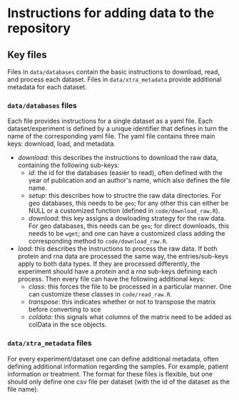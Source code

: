 # Instructions for adding data to the repository
## Key files
Files in `data/databases` contain the basic instructions to download, read, and process each dataset. Files in `data/xtra_metadata` provide additional metadata for each dataset.

### `data/databases` files
Each file provides instructions for a single dataset as a yaml file. Each dataset/experiment is defined by a unique identifier that defines in turn the name of the corresponding yaml file. The yaml file contains three main keys: download, load, and metadata. 
- _download_: this describes the instructions to download the raw data, containing the following sub-keys: 
  - _id_: the id for the databases (easier to read), often defined with the year of publication and an author's name, which also defines the file name.
  - _setup_: this describes how to structre the raw data directories. For geo databases, this needs to be `geo`; for any other this can either be NULL or a customized function (defined in `code/download_raw.R`).
  - _download_: this key assigns a dowloading strategy for the raw data. For geo databases, this needs can be `geo`; for direct downloads, this needs to be `wget`; and one can have a customized class adding the corresponding method to `code/download_raw.R`. 
- _load_: this describes the instructions to process the raw data. If both protein and rna data are processed the same way, the entries/sub-keys apply to both data types. If they are processed differently, the experiment should have a _protein_ and a _rna_ sub-keys defining each process. Then every file can have the following additional keys:
  - _class_: this forces the file to be processed in a particular manner. One can customize these classes in `code/read_raw.R`.
  - _transpose_: this indicates whether or not to transpose the matrix before converting to sce
  - _coldata_: this signals what columns of the matrix need to be added as colData in the sce objects.

### `data/xtra_metadata` files
For every experiment/dataset one can define additional metadata, often defining additional information regarding the samples. For example, patient information or treatment. The format for these files is flexible, but one should only define one csv file per dataset (with the id of the dataset as the file name).
